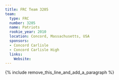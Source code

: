 ```yaml
---
title: FRC Team 3205
team:
  type: FRC
  number: 3205
  name: Patriots
  rookie_year: 2010
  location: Concord, Massachusetts, USA
  sponsors:
  - Concord Carlisle
  - Concord Carlisle High
  links:
    Website:
---
```


{% include remove_this_line_and_add_a_paragraph %}